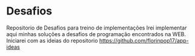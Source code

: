 # Desafios
Repositorio de Desafios para treino de implementações 
Irei implementar aqui minhas soluções a desafios de programação encontrados na WEB.
Iniciarei com as ideias do repositorio https://github.com/florinpop17/app-ideas
